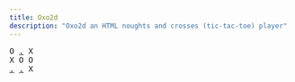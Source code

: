 ```yaml
---
title: Oxo2d 
description: "Oxo2d an HTML noughts and crosses (tic-tac-toe) player"
---
```


<pre class="oxo2d">
O <a href="../6h/">.</a> X
X O O
<a href="../6j/">.</a> <a href="../6k/">.</a> X
</pre>
